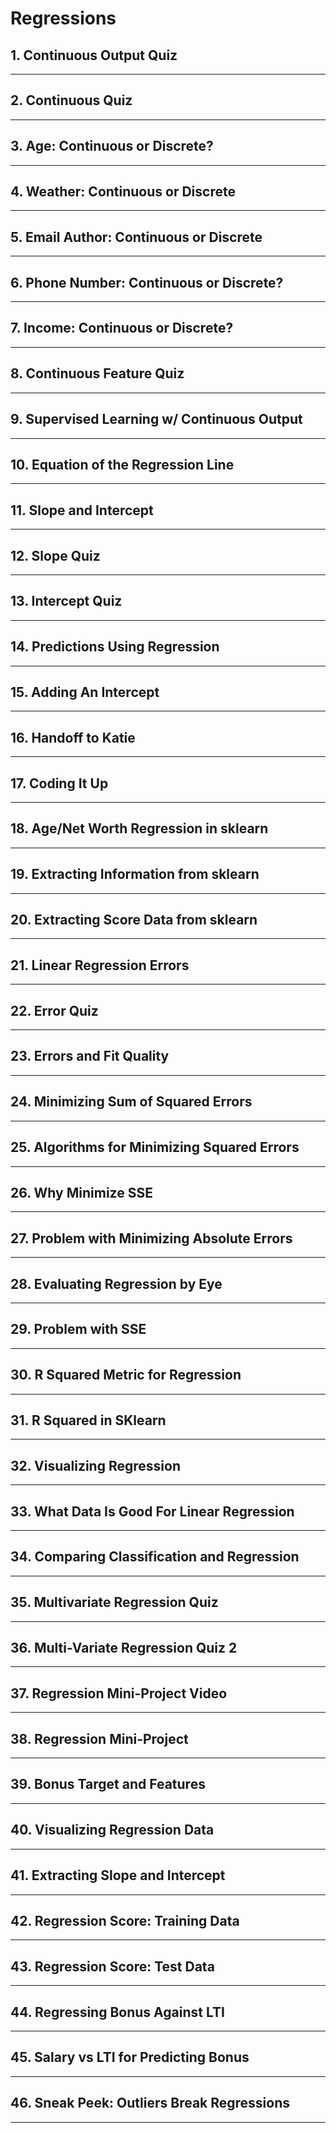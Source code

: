 # Regressions

## 1. Continuous Output Quiz

---

## 2. Continuous Quiz

---

## 3. Age: Continuous or Discrete?

---

## 4. Weather: Continuous or Discrete

---

## 5. Email Author: Continuous or Discrete

---

## 6. Phone Number: Continuous or Discrete?

---

## 7. Income: Continuous or Discrete?

---

## 8. Continuous Feature Quiz

---

## 9. Supervised Learning w/ Continuous Output

---

## 10. Equation of the Regression Line

---

## 11. Slope and Intercept

---

## 12. Slope Quiz

---

## 13. Intercept Quiz

---

## 14. Predictions Using Regression

---

## 15. Adding An Intercept

---

## 16. Handoff to Katie

---

## 17. Coding It Up

---

## 18. Age/Net Worth Regression in sklearn

---

## 19. Extracting Information from sklearn

---

## 20. Extracting Score Data from sklearn

---

## 21. Linear Regression Errors

---

## 22. Error Quiz

---

## 23. Errors and Fit Quality

---

## 24. Minimizing Sum of Squared Errors

---

## 25. Algorithms for Minimizing Squared Errors

---

## 26. Why Minimize SSE

---

## 27. Problem with Minimizing Absolute Errors

---

## 28. Evaluating Regression by Eye

---

## 29. Problem with SSE

---

## 30. R Squared Metric for Regression

---

## 31. R Squared in SKlearn

---

## 32. Visualizing Regression

---

## 33. What Data Is Good For Linear Regression

---

## 34. Comparing Classification and Regression

---

## 35. Multivariate Regression Quiz

---

## 36. Multi-Variate Regression Quiz 2

---

## 37. Regression Mini-Project Video

---

## 38. Regression Mini-Project

---

## 39. Bonus Target and Features

---

## 40. Visualizing Regression Data

---

## 41. Extracting Slope and Intercept

---

## 42. Regression Score: Training Data

---

## 43. Regression Score: Test Data

---

## 44. Regressing Bonus Against LTI

---

## 45. Salary vs LTI for Predicting Bonus

---

## 46. Sneak Peek: Outliers Break Regressions

---
